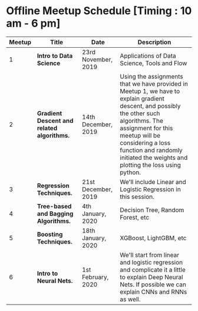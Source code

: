 # Offline Meetup Schedule [Timing : 10 am - 6 pm]
|Meetup  | Title      | Date | Description|
|--------|------------|------------|------------|
|1| **Intro to Data Science** | 23rd November, 2019 | Applications of Data Science, Tools and Flow |
|2| **Gradient Descent and related algorithms.** | 14th December, 2019 | Using the assignments that we have provided in Meetup 1, we have to explain gradient descent, and possibly the other such algorithms. The assignment for this meetup will be considering a loss function and randomly initiated the weights and plotting the loss using python.|
|3| **Regression Techniques.** | 21st December, 2019 | We'll include Linear and Logistic Regression in this session.|
|4| **Tree-based and Bagging Algorithms.** | 4th January, 2020 | Decision Tree, Random Forest, etc|
|5| **Boosting Techniques.** | 18th January, 2020 | XGBoost, LightGBM, etc|
|6| **Intro to Neural Nets.** | 1st February, 2020 | We'll start from linear and logistic regression and complicate it a little to explain Deep Neural Nets. If possible we can explain CNNs and RNNs as well.|
